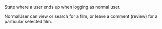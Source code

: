 State where a user ends up when logging as normal user.

NormalUser can view or search for a film, or leave a comment (review) for a particular selected film.